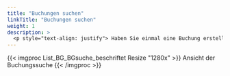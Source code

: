 ```yaml
---
title: "Buchungen suchen"
linkTitle: "Buchungen suchen"
weight: 1
description: >
  <p style="text-align: justify"> Haben Sie einmal eine Buchung erstellt ist es wichtig, dass Sie diese auch schnell und leicht wiederfinden. Hierfür gibt es im Bereich Listen als erstes die Buchungssuche. Anhand verschiedener Kriterien können Sie getätigte Buchungen filtern und sich anzeigen lassen. </p>
---
```

{{< imgproc List_BG_BGsuche_beschriftet Resize "1280x" >}}
Ansicht der Buchungssuche
{{< /imgproc >}}
